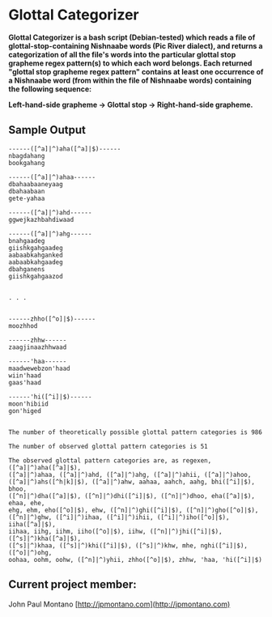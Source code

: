 # Glottal Categorizer

**Glottal Categorizer is a bash script (Debian-tested) which reads a file of glottal-stop-containing Nishnaabe words (Pic River dialect), and returns a categorization of all the file's words into the particular glottal stop grapheme regex pattern(s) to which each word belongs. Each returned "glottal stop grapheme regex pattern" contains at least one occurrence of a Nishnaabe word (from within the file of Nishnaabe words) containing the following sequence:**

**Left-hand-side grapheme -> Glottal stop -> Right-hand-side grapheme.**

## Sample Output

```
------([^a]|^)aha([^a]|$)------
nbagdahang
bookgahang

------([^a]|^)ahaa------
dbahaabaaneyaag
dbahaabaan
gete-yahaa

------([^a]|^)ahd------
ggwejkazhbahdiwaad

------([^a]|^)ahg------
bnahgaadeg
giishkgahgaadeg
aabaabkahganked
aabaabkahgaadeg
dbahganens
giishkgahgaazod


. . .


------zhho([^o]|$)------
moozhhod

------zhhw------
zaagjinaazhhwaad

------'haa------
maadwewebzon'haad
wiin'haad
gaas'haad

------'hi([^i]|$)------
moon'hibiid
gon'higed


The number of theoretically possible glottal pattern categories is 986

The number of observed glottal pattern categories is 51

The observed glottal pattern categories are, as regexen, ([^a]|^)aha([^a]|$),
([^a]|^)ahaa, ([^a]|^)ahd, ([^a]|^)ahg, ([^a]|^)ahii, ([^a]|^)ahoo,
([^a]|^)ahs([^h|k]|$), ([^a]|^)ahw, aahaa, aahch, aahg, bhi([^i]|$), bhoo,
([^n]|^)dha([^a]|$), ([^n]|^)dhi([^i]|$), ([^n]|^)dhoo, eha([^a]|$), ehaa, ehe,
ehg, ehm, eho([^o]|$), ehw, ([^n]|^)ghi([^i]|$), ([^n]|^)gho([^o]|$),
([^n]|^)ghw, ([^i]|^)ihaa, ([^i]|^)ihii, ([^i]|^)iho([^o]|$), iiha([^a]|$),
iihaa, iihg, iihm, iiho([^o]|$), iihw, ([^n]|^)jhi([^i]|$), ([^s]|^)kha([^a]|$),
([^s]|^)khaa, ([^s]|^)khi([^i]|$), ([^s]|^)khw, mhe, nghi([^i]|$), ([^o]|^)ohg,
oohaa, oohm, oohw, ([^n]|^)yhii, zhho([^o]|$), zhhw, 'haa, 'hi([^i]|$)
```



## Current project member:

John Paul Montano
[http://jpmontano.com](http://jpmontano.com)
